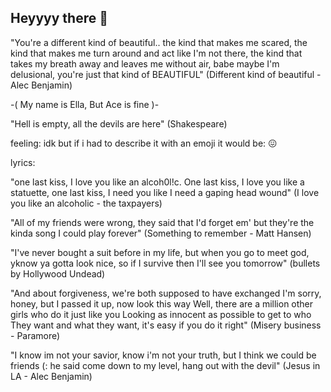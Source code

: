 ## Heyyyy there 👋

"You're a different kind of beautiful.. the kind that makes me scared, the kind that makes me turn around and act like I'm not there, the kind that takes my breath away and leaves me without air, babe maybe I'm delusional, you're just that kind of BEAUTIFUL" (Different kind of beautiful - Alec Benjamin)

-( My name is Ella, But Ace is fine )-


"Hell is empty, all the devils are here" (Shakespeare)


feeling: idk but if i had to describe it with an emoji it would be: 😖



lyrics:

"one last kiss, I love you like an alcoh0l!c. One last kiss, I love you like a statuette, one last kiss, I need you like I need a gaping head wound" (I love you like an alcoholic - the taxpayers)

"All of my friends were wrong, they said that I'd forget em' but they're the kinda song I could play forever" (Something to remember - Matt Hansen)

"I've never bought a suit before in my life, but when you go to meet god, yknow ya gotta look nice, so if I survive then I'll see you tomorrow" (bullets by Hollywood Undead)

"And about forgiveness, we're both supposed to have exchanged I'm sorry, honey, but I passed it up, now look this way Well, there are a million other girls who do it just like you Looking as innocent as possible to get to who They want and what they want, it's easy if you do it right" (Misery business - Paramore)

"I know im not your savior, know i'm not your truth, but I think we could be friends (: he said come down to my level, hang out with the devil" (Jesus in LA - Alec Benjamin)


